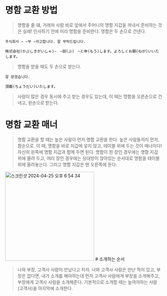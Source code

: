 # 명함 교환 방법

> 명함을 줄 떄, 거래처 사람 바로 앞에서 주머니의 명함 지갑을 꺼내서 준비하는 것은 실례!
> 인사하기 전에 미리 명함을 준비한다.
> 명함은 두 손으로 건넨다.

```
주식회사 ~ ~부 ~라고합니다. 잘 부탁드립니다.

株式会社(かぶしきがいしゃ)~　~部(ぶ)　~と申(もう)します。よろしくお願(ねが)いいたします。
```

> 명함을 받을 때도 두 손으로 받는다.

```
잘 받겠습니다.

頂戴(ちょうだい)いたします。
```

> 사람이 많은 경우 동시에 주고 받는 경우도 있는데,
> 이 때는 명함을 오른손으로 건네고, 왼손으로 받는다.
# 명함 교환 매너

> 명함 교환을 할 때는 높은 사람이 먼저 명함 교환을 한다.
> 높은 사람들끼리 먼저, 짬순으로.
> 이 때, 명함을 바로 지갑에 넣지 않고, 테이블 위에 두는 것이 매너이다!
> 자신의 왼쪽에 명함 지갑과 함께 두면 된다.
> 명함이 한 장인 경우에는 명함 지갑 위에 올려 두고,
> 여러 장인 경우에는 상대방이 앉아있는 순서대로 명함을 테이블 위에 올려놓는다.
> 그리고 명함 지갑은 맨 오른쪽에 둔다.

<img width="285" alt="스크린샷 2024-04-25 오후 6 54 34" src="https://github.com/Rki0/obsidian/assets/86224851/1e5be54c-6572-4c0c-926d-42ad1a5688c5">
# 소개하는 순서

> 나와 부장, 고객사 사람이 만났다고 치자.
> 나와 고객사 사람은 만난 적이 있고, 부장은 없다면, 내가 소개를 해야하는데
> 먼저 고객사 사람에게 부장을 소개해주고, 부장에게 고객사 사람을 소개해준다.
> 기본적으로 소개할 때는 높여야하는 사람(고객사)을 마지막에 소개한다.